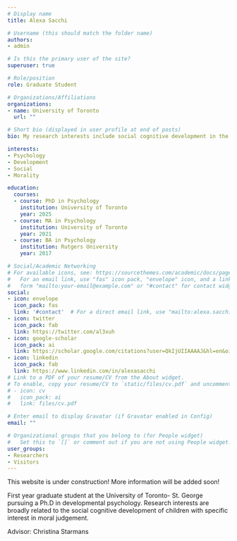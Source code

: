 ```yaml
---
# Display name
title: Alexa Sacchi

# Username (this should match the folder name)
authors:
- admin

# Is this the primary user of the site?
superuser: true

# Role/position
role: Graduate Student

# Organizations/Affiliations
organizations:
- name: University of Toronto
  url: ""

# Short bio (displayed in user profile at end of posts)
bio: My research interests include social cognitive development in the domain of morality

interests:
- Psychology
- Development
- Social
- Morality

education:
  courses:
  - course: PhD in Psychology
    institution: University of Toronto
    year: 2025
  - course: MA in Psychology
    institution: University of Toronto
    year: 2021
  - course: BA in Psychology
    institution: Rutgers University
    year: 2017

# Social/Academic Networking
# For available icons, see: https://sourcethemes.com/academic/docs/page-builder/#icons
#   For an email link, use "fas" icon pack, "envelope" icon, and a link in the
#   form "mailto:your-email@example.com" or "#contact" for contact widget.
social:
- icon: envelope
  icon_pack: fas
  link: '#contact'  # For a direct email link, use "mailto:alexa.sacchi@mail.utoronto.ca".
- icon: twitter
  icon_pack: fab
  link: https://twitter.com/al3xuh
- icon: google-scholar
  icon_pack: ai
  link: https://scholar.google.com/citations?user=QkIjUIIAAAAJ&hl=en&oi=ao
- icon: linkedin
  icon_pack: fab
  link: https://www.linkedin.com/in/alexasacchi
# Link to a PDF of your resume/CV from the About widget.
# To enable, copy your resume/CV to `static/files/cv.pdf` and uncomment the lines below.
# - icon: cv
#   icon_pack: ai
#   link: files/cv.pdf

# Enter email to display Gravatar (if Gravatar enabled in Config)
email: ""

# Organizational groups that you belong to (for People widget)
#   Set this to `[]` or comment out if you are not using People widget.
user_groups:
- Researchers
- Visitors
---
```

This website is under construction! More information will be added soon!

First year graduate student at the University of Toronto- St. George pursuing a Ph.D in developmental psychology. Research interests are broadly related to the social cognitive development of children with specific interest in moral judgement. 

Advisor: Christina Starmans
